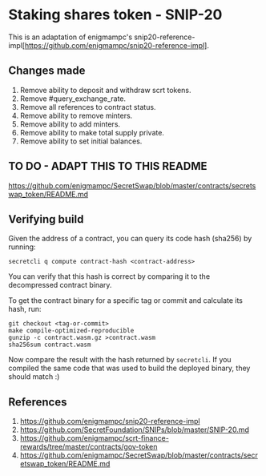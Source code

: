 # Staking shares token - SNIP-20

This is an adaptation of enigmampc's snip20-reference-impl[https://github.com/enigmampc/snip20-reference-impl].

## Changes made

1. Remove ability to deposit and withdraw scrt tokens.
2. Remove #query_exchange_rate.
3. Remove all references to contract status.
4. Remove ability to remove minters.
5. Remove ability to add minters.
6. Remove ability to make total supply private.
7. Remove ability to set initial balances.

## TO DO - ADAPT THIS TO THIS README

https://github.com/enigmampc/SecretSwap/blob/master/contracts/secretswap_token/README.md

## Verifying build

Given the address of a contract, you can query its code hash (sha256) by running:
```
secretcli q compute contract-hash <contract-address>
```

You can verify that this hash is correct by comparing it to the decompressed
contract binary.

To get the contract binary for a specific tag or commit and calculate its hash,
run:
```
git checkout <tag-or-commit>
make compile-optimized-reproducible
gunzip -c contract.wasm.gz >contract.wasm
sha256sum contract.wasm
```

Now compare the result with the hash returned by `secretcli`.
If you compiled the same code that was used to build the deployed binary,
they should match :)

## References

1. https://github.com/enigmampc/snip20-reference-impl
2. https://github.com/SecretFoundation/SNIPs/blob/master/SNIP-20.md
3. https://github.com/enigmampc/scrt-finance-rewards/tree/master/contracts/gov-token
4. https://github.com/enigmampc/SecretSwap/blob/master/contracts/secretswap_token/README.md

